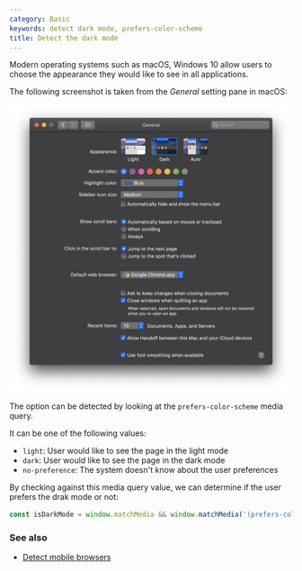 ```yaml
---
category: Basic
keywords: detect dark mode, prefers-color-scheme
title: Detect the dark mode
---
```


Modern operating systems such as macOS, Windows 10 allow users to choose the appearance they would like to see in all applications.

The following screenshot is taken from the _General_ setting pane in macOS:

![Set the dark mode in macOS](/assets/appearance-setting.png)

The option can be detected by looking at the `prefers-color-scheme` media query.

It can be one of the following values:

-   `light`: User would like to see the page in the light mode
-   `dark`: User would like to see the page in the dark mode
-   `no-preference`: The system doesn't know about the user preferences

By checking against this media query value, we can determine if the user prefers the drak mode or not:

```js
const isDarkMode = window.matchMedia && window.matchMedia('(prefers-color-scheme: dark)').matches;
```

### See also

-   [Detect mobile browsers](/detect-mobile-browsers)
